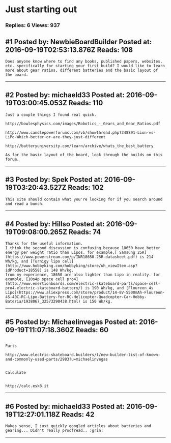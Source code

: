 # Just starting out

### Replies: 6 Views: 937

## \#1 Posted by: NewbieBoardBuilder Posted at: 2016-09-19T02:53:13.876Z Reads: 108

```
Does anyone know where to find any books, published papers, websites, etc. specifically for starting your first build? I would like to learn more about gear ratios, different batteries and the basic layout of the board.
```

---
## \#2 Posted by: michaeld33 Posted at: 2016-09-19T03:00:45.053Z Reads: 110

```
Just a couple things I found real quick.

http://bowlesphysics.com/images/Robotics_-_Gears_and_Gear_Ratios.pdf

http://www.candlepowerforums.com/vb/showthread.php?348891-Lion-vs-LiPo-Which-better-or-are-they-just-different

http://batteryuniversity.com/learn/archive/whats_the_best_battery

As for the basic layout of the board, look through the builds on this forum.
```

---
## \#3 Posted by: Spek Posted at: 2016-09-19T03:20:43.527Z Reads: 102

```
This site should contain what you're looking for if you search around and read a bunch.
```

---
## \#4 Posted by: Hillso Posted at: 2016-09-19T09:08:00.265Z Reads: 74

```
Thanks for the useful information.
I think the second discussion is confusing because 18650 have better energy per weight ratio than Lipos. for example,[ Samsung 25R](https://www.powerstream.com/p/INR18650-25R-datasheet.pdf) is 214 Wh/kg, and [Turnigy lipo cell](http://www.hobbyking.com/hobbyking/store/uh_viewItem.asp?idProduct=18558) is 148 Wh/kg.
from my experience, 18650 are also lighter than Lipo in reality. for example, [10s4p space cell pro4](http://www.enertionboards.com/electric-skateboard-parts/space-cell-pro4-electric-skateboard-battery/) is 190 Wh/kg, and [Floureon 4s Lipo](https://www.aliexpress.com/store/product/14-8V-5500mAh-Floureon-4S-40C-RC-Lipo-Battery-for-RC-Helicopter-Quadcopter-Car-Hobby-Bateria/1938067_32573290438.html) is 150 Wh/kg.
```

---
## \#5 Posted by: Michaelinvegas Posted at: 2016-09-19T11:07:18.360Z Reads: 60

```

Parts

http://www.electric-skateboard.builders/t/new-builder-list-of-known-and-commonly-used-parts/2983?u=michaelinvegas


Calculate 


http://calc.esk8.it
```

---
## \#6 Posted by: michaeld33 Posted at: 2016-09-19T12:27:01.118Z Reads: 42

```
Makes sense, I just quickly googled articles about batteries and gearing... Didn't really proofread.. :grin:
```

---
